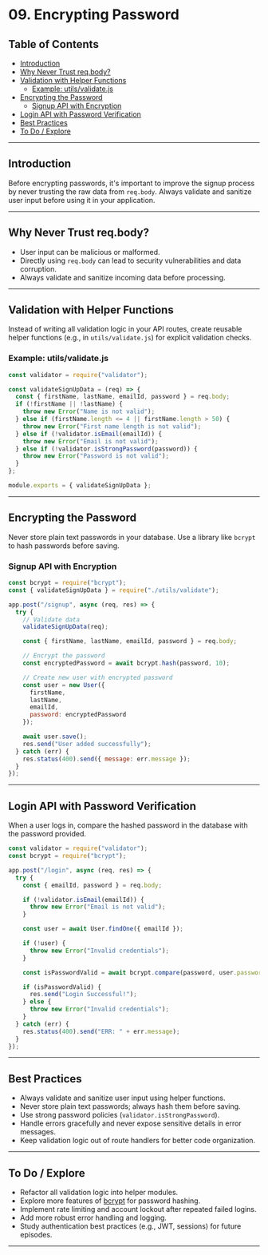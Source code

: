 # 09. Encrypting Password

## Table of Contents
- [Introduction](#introduction)
- [Why Never Trust req.body?](#why-never-trust-reqbody)
- [Validation with Helper Functions](#validation-with-helper-functions)
  - [Example: utils/validate.js](#example-utilsvalidatejs)
- [Encrypting the Password](#encrypting-the-password)
  - [Signup API with Encryption](#signup-api-with-encryption)
- [Login API with Password Verification](#login-api-with-password-verification)
- [Best Practices](#best-practices)
- [To Do / Explore](#to-do--explore)

---

## Introduction

Before encrypting passwords, it's important to improve the signup process by never trusting the raw data from `req.body`. Always validate and sanitize user input before using it in your application.

---

## Why Never Trust req.body?

- User input can be malicious or malformed.
- Directly using `req.body` can lead to security vulnerabilities and data corruption.
- Always validate and sanitize incoming data before processing.

---

## Validation with Helper Functions

Instead of writing all validation logic in your API routes, create reusable helper functions (e.g., in `utils/validate.js`) for explicit validation checks.

### Example: utils/validate.js

```js
const validator = require("validator");

const validateSignUpData = (req) => {
  const { firstName, lastName, emailId, password } = req.body;
  if (!firstName || !lastName) {
    throw new Error("Name is not valid");
  } else if (firstName.length <= 4 || firstName.length > 50) {
    throw new Error("First name length is not valid");
  } else if (!validator.isEmail(emailId)) {
    throw new Error("Email is not valid");
  } else if (!validator.isStrongPassword(password)) {
    throw new Error("Password is not valid");
  }
};

module.exports = { validateSignUpData };
```

---

## Encrypting the Password

Never store plain text passwords in your database. Use a library like `bcrypt` to hash passwords before saving.

### Signup API with Encryption

```js
const bcrypt = require("bcrypt");
const { validateSignUpData } = require("./utils/validate");

app.post("/signup", async (req, res) => {
  try {
    // Validate data
    validateSignUpData(req);

    const { firstName, lastName, emailId, password } = req.body;

    // Encrypt the password
    const encryptedPassword = await bcrypt.hash(password, 10);

    // Create new user with encrypted password
    const user = new User({
      firstName,
      lastName,
      emailId,
      password: encryptedPassword
    });

    await user.save();
    res.send("User added successfully");
  } catch (err) {
    res.status(400).send({ message: err.message });
  }
});
```

---

## Login API with Password Verification

When a user logs in, compare the hashed password in the database with the password provided.

```js
const validator = require("validator");
const bcrypt = require("bcrypt");

app.post("/login", async (req, res) => {
  try {
    const { emailId, password } = req.body;

    if (!validator.isEmail(emailId)) {
      throw new Error("Email is not valid");
    }

    const user = await User.findOne({ emailId });

    if (!user) {
      throw new Error("Invalid credentials");
    }

    const isPasswordValid = await bcrypt.compare(password, user.password);

    if (isPasswordValid) {
      res.send("Login Successful!");
    } else {
      throw new Error("Invalid credentials");
    }
  } catch (err) {
    res.status(400).send("ERR: " + err.message);
  }
});
```

---

## Best Practices

- Always validate and sanitize user input using helper functions.
- Never store plain text passwords; always hash them before saving.
- Use strong password policies (`validator.isStrongPassword`).
- Handle errors gracefully and never expose sensitive details in error messages.
- Keep validation logic out of route handlers for better code organization.

---

## To Do / Explore

- Refactor all validation logic into helper modules.
- Explore more features of [bcrypt](https://www.npmjs.com/package/bcrypt) for password hashing.
- Implement rate limiting and account lockout after repeated failed logins.
- Add more robust error handling and logging.
- Study authentication best practices (e.g., JWT, sessions) for future episodes.

---